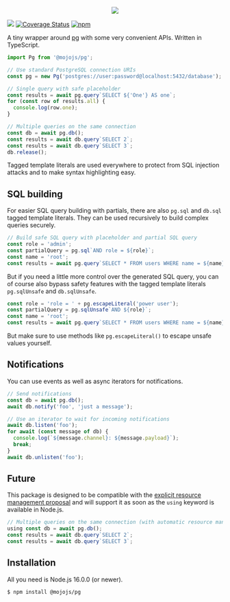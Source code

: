 <p align="center">
  <a href="https://mojojs.org">
    <img src="https://github.com/mojolicious/mojo.js/blob/main/docs/images/logo.png?raw=true" style="margin: 0 auto;">
  </a>
</p>

[![](https://github.com/mojolicious/pg.js/workflows/test/badge.svg)](https://github.com/mojolicious/pg.js/actions)
[![Coverage Status](https://coveralls.io/repos/github/mojolicious/pg.js/badge.svg?branch=main)](https://coveralls.io/github/mojolicious/pg.js?branch=main)
[![npm](https://img.shields.io/npm/v/@mojojs/pg.svg)](https://www.npmjs.com/package/@mojojs/pg)

A tiny wrapper around [pg](https://www.npmjs.com/package/pg) with some very convenient APIs. Written in TypeScript.

```js
import Pg from '@mojojs/pg';

// Use standard PostgreSQL connection URIs
const pg = new Pg('postgres://user:password@localhost:5432/database');

// Single query with safe placeholder
const results = await pg.query`SELECT ${'One'} AS one`;
for (const row of results.all) {
  console.log(row.one);
}

// Multiple queries on the same connection
const db = await pg.db();
const results = await db.query`SELECT 2`;
const results = await db.query`SELECT 3`;
db.release();
```

Tagged template literals are used everywhere to protect from SQL injection attacks and to make syntax highlighting
easy.

## SQL building

For easier SQL query building with partials, there are also `pg.sql` and `db.sql` tagged template literals. They can be
used recursively to build complex queries securely.

```js
// Build safe SQL query with placeholder and partial SQL query
const role = 'admin';
const partialQuery = pg.sql`AND role = ${role}`;
const name = 'root';
const results = await pg.query`SELECT * FROM users WHERE name = ${name} ${partialQuery}`;
```

But if you need a little more control over the generated SQL query, you can of course also bypass safety features with
the tagged template literals `pg.sqlUnsafe` and `db.sqlUnsafe`.

```js
const role = 'role = ' + pg.escapeLiteral('power user');
const partialQuery = pg.sqlUnsafe`AND ${role}`;
const name = 'root';
const results = await pg.query`SELECT * FROM users WHERE name = ${name} ${partialQuery}`;
```

But make sure to use methods like `pg.escapeLiteral()` to escape unsafe values yourself.

## Notifications

You can use events as well as async iterators for notifications.

```js
// Send notifications
const db = await pg.db();
await db.notify('foo', 'just a message');

// Use an iterator to wait for incoming notifications
await db.listen('foo');
for await (const message of db) {
  console.log(`${message.channel}: ${message.payload}`);
  break;
}
await db.unlisten('foo');
```

## Future

This package is designed to be compatible with the
[explicit resource management proposal](https://github.com/tc39/proposal-explicit-resource-management) and will support
it as soon as the `using` keyword is available in Node.js.

```js
// Multiple queries on the same connection (with automatic resource management)
using const db = await pg.db();
const results = await db.query`SELECT 2`;
const results = await db.query`SELECT 3`;
```

## Installation

All you need is Node.js 16.0.0 (or newer).

```
$ npm install @mojojs/pg
```
